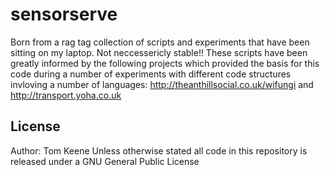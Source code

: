 sensorserve
===========

Born from a rag tag collection of scripts and experiments that have been sitting on my laptop.
Not neccessericly  stable!! These scripts have been greatly informed by the following projects which provided the basis for this code during a number of experiments with different code structures invloving a number of languages: 
http://theanthillsocial.co.uk/wifungi and
http://transport.yoha.co.uk


## License
Author: Tom Keene
Unless otherwise stated all code in this repository is released under a GNU General Public License
